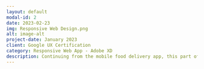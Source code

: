 ```yaml
---
layout: default
modal-id: 2
date: 2023-02-23
img: Responsive Web Design.png
alt: image-alt
project-date: January 2023
client: Google UX Certification
category: Responsive Web App - Adobe XD
description: Continuing from the mobile food delivery app, this part of the course exposed me to new tools such as Adobe XD for creating mockups and high-fidelity prototyping. Key Takeaways included utilizing components and layouts to reduce the amount of rework, and learning how to incorporate and use existing Design Systems. 
---
```

